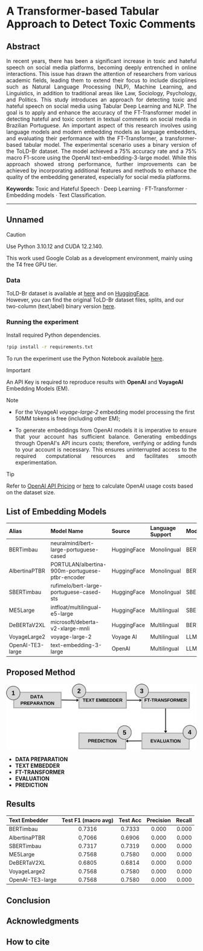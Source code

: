 # A Transformer-based Tabular Approach to Detect Toxic Comments


## Abstract
<p align="justify"> In recent years, there has been a significant increase in toxic
and hateful speech on social media platforms, becoming deeply entrenched
in online interactions. This issue has drawn the attention of researchers
from various academic fields, leading them to extend their focus to include
disciplines such as Natural Language Processing (NLP), Machine Learning,
and Linguistics, in addition to traditional areas like Law, Sociology,
Psychology, and Politics. This study introduces an approach for
detecting toxic and hateful speech on social media using Tabular Deep
Learning and NLP. The goal is to apply and enhance the accuracy of the
FT-Transformer model in detecting hateful and toxic content in textual
comments on social media in Brazilian Portuguese. An important aspect of
this research involves using language models and modern embedding models 
as language embedders, and evaluating their performance with the FT-Transformer,
a transformer-based tabular model. The experimental scenario uses
a binary version of the ToLD-Br dataset. The model achieved a 75% accuracy
rate and a 75% macro F1-score using the OpenAI text-embedding-3-large model.
While this approach showed strong performance, further improvements can be
achieved by incorporating additional features and methods to enhance the quality
of the embedding generated, especially for social media platforms. </p>

**Keywords:** Toxic and Hateful Speech · Deep Learning · FT-Transformer
· Embedding models · Text Classification.

<!--- <p align="justify"> This repository contains the code and resources for detecting toxic and hateful speech on social media, focusing 
on Brazilian Portuguese comments. The approach utilizes the Tabular Deep Learning model FT-Transformer and various embedding models 
to enhance the detection accuracy of toxic content. </p> --->
---
## Unnamed 

> [!CAUTION]
> Use Python 3.10.12 and CUDA 12.2.140.

This work used Google Colab as a development environment, mainly using the T4 free GPU tier.
<!--- Using a decent GPU is heavily encouraged. --->

### Data

ToLD-Br dataset is available at [here](https://github.com/JAugusto97/ToLD-Br) and on [HuggingFace](https://huggingface.co/datasets/JAugusto97/told-br). <br/>
However, you can find the original ToLD-Br dataset files, splits, and our two-column (text,label) binary version [here](data/).

<!--- Download and move to your current directory utils.py file --->

### Running the experiment

Install required Python dependencies.

```bash
!pip install -r requirements.txt
```

To run the experiment use the Python Notebook available [here]().

> [!IMPORTANT]
> An API Key is required to reproduce results with **OpenAI** and **VoyageAI** Embedding Models (EM).

> [!NOTE]
> - For the VoyageAI *voyage-large-2* embedding model processing the first 50MM tokens is free (including other EM);
> - <p align="justify"> To generate embeddings from OpenAI models it is imperative to ensure that your account has sufficient balance. Generating embeddings through OpenAI's API incurs costs; therefore, verifying or adding funds to your account is necessary. This ensures uninterrupted access to the required computational resources and facilitates smooth experimentation. </p>

> [!TIP]
> Refer to [OpenAI API Pricing](https://openai.com/api/pricing/) or [here](compute_gpt_costs.py) to calculate OpenAI usage costs based on the dataset size.

## List of Embedding Models

| Alias   | Model Name | Source | Language Support | Model Type | Output Dim |
| :---          |:---           | :---            |:---             |:---           |:---       |
| BERTimbau     | neuralmind/bert-large-portuguese-cased     | HuggingFace | Monolingual | BERT     | 1024    |
| AlbertinaPTBR | PORTULAN/albertina-900m-portuguese-ptbr-encoder       | HuggingFace | Monolingual | BERT/DeBERTaV2      | 1536      |
| SBERTimbau    | rufimelo/bert-large-portuguese-cased-sts       | HuggingFace | Monolingual | SBERT       | 1024      |
| ME5Large    | intfloat/multilingual-e5-large       | HuggingFace | Multilingual | SBERT       | 1024      |
| DeBERTaV2XL     | microsoft/deberta-v2-xlarge-mnli       | HuggingFace | Multilingual | BERT/DeBERTaV2       | 1536      |
| VoyageLarge2     | voyage-large-2      | Voyage AI | Multilingual | LLM Emb       | 1536      |
| OpenAI-TE3-large     | text-embedding-3-large | OpenAI | Multilingual | LLM Emb       | 1536      |

## Proposed Method

<img src="https://github.com/GhivvagoDamas/Tabular-Transformer-Toxic2024/blob/main/pipeline_abordagem_FTT_pages-to-jpg-0001.jpg" alt="A step-by-step process to detect toxic and hateful comments." width="800"/>

<br/>

- **DATA PREPARATION**
- **TEXT EMBEDDER**
- **FT-TRANSFORMER**
- **EVALUATION**
- **PREDICTION**


## Results

| Text Embedder | Test F1 (macro avg) | Test Acc | Precision | Recall |
| :---          |     :---:      |     :---:     |     :---:      |          ---: |
| BERTimbau     | 0.7316 | 0.7333 | 0.000    | 0.000     |
| AlbertinaPTBR    | 0,7066 | 0.6906 | 0.000      | 0.000       |
| SBERTimbau    | 0.7317 | 0.7319 | 0.000       | 0.000      |
| ME5Large    | 0.7568 | 0.7580 | 0.000        | 0.000       |
| DeBERTaV2XL    | 0.6805 | 0.6814 | 0.000    | 0.000       |
| VoyageLarge2     | 0.7568 | 0.7580 | 0.000       | 0.000       |
| OpenAI-TE3-large     | 0.7568 | 0.7580 | 0.000        | 0.000      |

## Conclusion

## Acknowledgments

## How to cite


<!---
> [!WARNING]
> Urgent info that needs immediate user attention to avoid problems. --->



